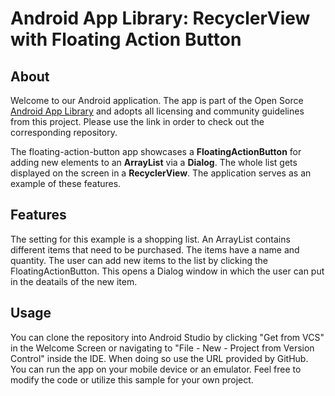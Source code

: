 # Android App Library: RecyclerView with Floating Action Button

## About
Welcome to our Android application. The app is part of the Open Sorce [Android App Library](https://github.com/LukPle/android-app-library.git) 
and adopts all licensing and community guidelines from this project. Please use the link in order to check out the corresponding repository.

The floating-action-button app showcases a **FloatingActionButton** for adding new elements to an **ArrayList** via a **Dialog**. 
The whole list gets displayed on the screen in a **RecyclerView**. The application serves as an example of these features.

## Features
The setting for this example is a shopping list. An ArrayList contains different items that need to be purchased. The items have a name and quantity.
The user can add new items to the list by clicking the FloatingActionButton. This opens a Dialog window in which the user can put in the deatails of the new item.

## Usage
You can clone the repository into Android Studio by clicking "Get from VCS" in the Welcome Screen or navigating to "File - New - Project from Version Control" inside 
the IDE. When doing so use the URL provided by GitHub. You can run the app on your mobile device or an emulator. Feel free to modify the code or utilize this sample 
for your own project.
